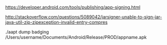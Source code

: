 https://developer.android.com/tools/publishing/app-signing.html

http://stackoverflow.com/questions/5089042/jarsigner-unable-to-sign-jar-java-util-zip-zipexception-invalid-entry-compres

./aapt dump badging /Users/username/Documents/Android/Release/PROD/appname.apk 
